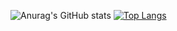 ![Anurag's GitHub stats](https://github-readme-stats.vercel.app/api?username=JingyuanChen1423&count_private=true&show_icons=true&theme=midnight-purple)
[![Top Langs](https://github-readme-stats.vercel.app/api/top-langs/?username=JingyuanChen1423)](https://github.com/JingyuanChen1423/github-readme-stats)
